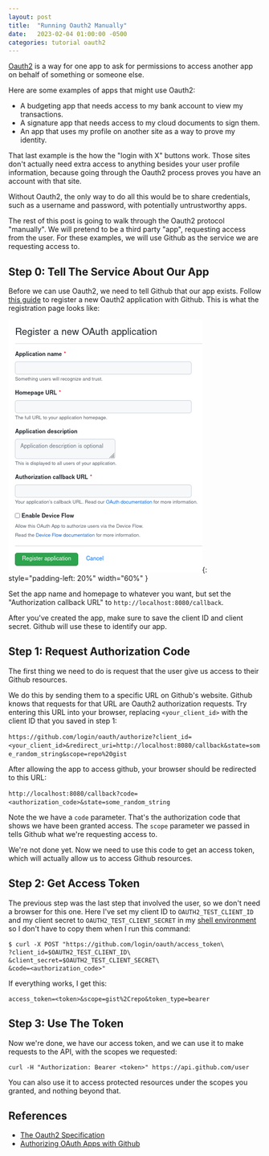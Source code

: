 ```yaml
---
layout: post
title:  "Running Oauth2 Manually"
date:   2023-02-04 01:00:00 -0500
categories: tutorial oauth2
---
```

[Oauth2](https://www.rfc-editor.org/rfc/rfc6749) is a way for one app to ask
for permissions to access another app on behalf of something or someone else.

Here are some examples of apps that might use Oauth2:

- A budgeting app that needs access to my bank account to view my transactions.
- A signature app that needs access to my cloud documents to sign them.
- An app that uses my profile on another site as a way to prove my identity.

That last example is the how the "login with X" buttons work. Those sites don't
actually need extra access to anything besides your user profile information,
because going through the Oauth2 process proves you have an account with that
site.

Without Oauth2, the only way to do all this would be to share credentials, such
as a username and password, with potentially untrustworthy apps.

The rest of this post is going to walk through the Oauth2 protocol "manually".
We will pretend to be a third party "app", requesting access from the user. For
these examples, we will use Github as the service we are requesting access to.

## Step 0: Tell The Service About Our App

Before we can use Oauth2, we need to tell Github that our app exists. Follow
[this
guide](https://docs.github.com/en/developers/apps/building-oauth-apps/creating-an-oauth-app)
to register a new Oauth2 application with Github. This is what the registration
page looks like:

![Oauth2 Github Registration Page](/assets/images/oauth2_github_registration.png){: style="padding-left: 20%" width="60%" }

Set the app name and homepage to whatever you want, but set the "Authorization
callback URL" to `http://localhost:8080/callback`.

After you've created the app, make sure to save the client ID and client
secret. Github will use these to identify our app.

## Step 1: Request Authorization Code

The first thing we need to do is request that the user give us access to their
Github resources.

We do this by sending them to a specific URL on Github's website. Github knows
that requests for that URL are Oauth2 authorization requests. Try entering this
URL into your browser, replacing `<your_client_id>` with the client ID that you
saved in step 1:

`https://github.com/login/oauth/authorize?client_id=<your_client_id>&redirect_uri=http://localhost:8080/callback&state=some_random_string&scope=repo%20gist`

After allowing the app to access github, your browser should be redirected to
this URL:

`http://localhost:8080/callback?code=<authorization_code>&state=some_random_string`

Note the we have a `code` parameter. That's the authorization code that shows
we have been granted access. The `scope` parameter we passed in tells Github
what we're requesting access to.

We're not done yet. Now we need to use this code to get an access token, which
will actually allow us to access Github resources.

## Step 2: Get Access Token

The previous step was the last step that involved the user, so we don't need a
browser for this one. Here I've set my client ID to `OAUTH2_TEST_CLIENT_ID` and
my client secret to `OAUTH2_TEST_CLIENT_SECRET` in my [shell
environment](https://www.gnu.org/software/bash/manual/html_node/Environment.html)
so I don't have to copy them when I run this command:

```
$ curl -X POST "https://github.com/login/oauth/access_token\
?client_id=$OAUTH2_TEST_CLIENT_ID\
&client_secret=$OAUTH2_TEST_CLIENT_SECRET\
&code=<authorization_code>"
```

If everything works, I get this:

```
access_token=<token>&scope=gist%2Crepo&token_type=bearer
```

## Step 3: Use The Token

Now we're done, we have our access token, and we can use it to make requests to
the API, with the scopes we requested:

```
curl -H "Authorization: Bearer <token>" https://api.github.com/user
```

You can also use it to access protected resources under the scopes you granted,
and nothing beyond that.

## References

- [The Oauth2 Specification](https://www.rfc-editor.org/rfc/rfc6749)
- [Authorizing OAuth Apps with
  Github](https://docs.github.com/en/developers/apps/building-oauth-apps/authorizing-oauth-apps)
